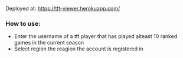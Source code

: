 Deployed at: https://tft-viewer.herokuapp.com/

### How to use:

- Enter the username of a tft player that has played alteast 10 ranked games in the current season
- Select region the reagion the account is registered in

